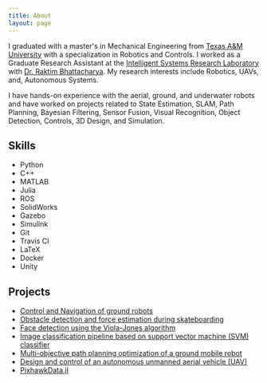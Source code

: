 ```yaml
---
title: About
layout: page
---
```


<p>I graduated with a master's in Mechanical Engineering from <a href="https://tamu.edu">Texas A&M University</a> with a specialization in Robotics and Controls. I worked as a Graduate Research Assistant at the <a href="https://isrlab.github.io/">Intelligent Systems Research Laboratory </a> with <a href="https://engineering.tamu.edu/aerospace/profiles/rbhattacharya.html">Dr. Raktim Bhattacharya</a>. My research interests include Robotics, UAVs, and, Autonomous Systems.</p>

<p>I have hands-on experience with the aerial, ground, and underwater robots and have worked on projects related to State Estimation, SLAM, Path Planning, Bayesian Filtering, Sensor Fusion, Visual Recognition, Object Detection, Controls, 3D Design, and Simulation.</p>

<p></p>

<h2>Skills</h2>

<ul class="skill-list">
	<li>Python</li>
	<li>C++</li>
	<li>MATLAB</li>
	<li>Julia</li>
	<li>ROS</li>
	<li>SolidWorks</li>
	<li>Gazebo</li>
	<li>Simulink</li>
	<li>Git</li>
	<li>Travis CI</li>
	<li>LaTeX</li>
	<li>Docker</li>
	<li>Unity</li>
</ul>

<h2>Projects</h2>

<ul>
	<li><a href="https://github.com/akshayhiregoudar/TurtleBot3">Control and Navigation of ground robots</a></li>
	<li><a href="https://github.com/akshayhiregoudar/skateboard-obstacle-detection">Obstacle detection and force estimation during skateboarding</a></li>
	<li><a href="https://github.com/akshayhiregoudar/Face-Detector">Face detection using the Viola-Jones algorithm</a></li>
	<li><a href="https://github.com/akshayhiregoudar/Machine-Learning">Image classification pipeline based on support vector machine (SVM) classifier</a></li>
	<li><a href="https://github.com/akshayhiregoudar/Path-Planning-Robot">Multi-objective path planning optimization of a ground mobile robot</a></li>
	<li><a href="https://bmscemodularuav.weebly.com/">Design and control of an autonomous unmanned aerial vehicle (UAV)</a></li>
	<li><a href="https://github.com/akshayhiregoudar/PixhawkData.jl"> PixhawkData.jl</a></li>
</ul>

